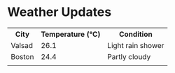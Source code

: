 # Weather Updates

<!-- WEATHER-UPDATE-START -->
<table><tr><th>City</th><th>Temperature (°C)</th><th>Condition</th></tr><tr><td>Valsad</td><td>26.1</td><td>Light rain shower</td></tr><tr><td>Boston</td><td>24.4</td><td>Partly cloudy</td></tr><tr><td></td><td></td><td></td></tr></table>
<!-- WEATHER-UPDATE-END -->
